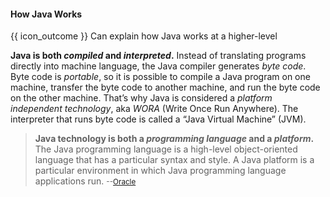 <div id="title">

#### How Java Works

</div>

<span id="prereqs"></span>

<span id="outcomes">{{ icon_outcome }} Can explain how Java works at a higher-level</span>

<div id="body">

**Java is both <tooltip content="generates machine code from source code before executing the program">_compiled_</tooltip> and <tooltip content="the interpreter executes the program directly, one statement at a time">_interpreted_</tooltip>.** Instead of translating programs directly into machine language, the Java compiler generates _byte code_. Byte code is _portable_, so it is possible to compile a Java program on one machine, transfer the byte code to another machine, and run the byte code on the other machine. That’s why Java is considered a _platform independent technology_, aka _WORA_ (Write Once Run Anywhere). The interpreter that runs byte code is called a “Java Virtual Machine” (JVM).

>**Java technology is both a _programming language_ and a _platform_.** The Java programming language is a high-level object-oriented language that has a particular syntax and style. A Java platform is a particular environment in which Java programming language applications run. <small>--[Oracle](https://docs.oracle.com/javaee/6/firstcup/doc/gkhoy.html)</small>

</div>

<div id="extras">
</div>